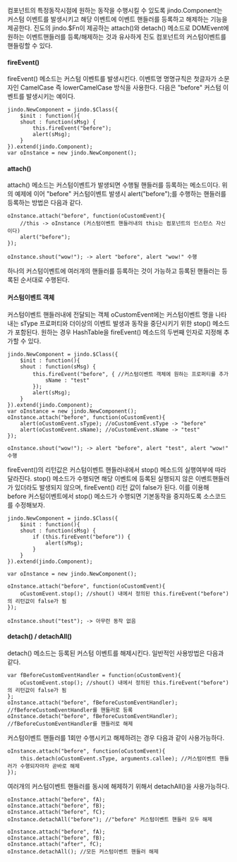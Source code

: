 컴포넌트의 특정동작시점에 원하는 동작을 수행시킬 수 있도록 jindo.Component는 커스텀 이벤트를 발생시키고 해당 이벤트에 이벤트 핸들러를 등록하고 해제하는 기능을 제공한다. 진도의 jindo.$Fn이 제공하는 attach()와 detach() 메소드로 DOMEvent에 원하는 이벤트핸들러를 등록/해제하는 것과 유사하게 진도 컴포넌트의 커스텀이벤트를 핸들링할 수 있다.

#### fireEvent()

fireEvent() 메소드는 커스텀 이벤트를 발생시킨다. 이벤트명 명명규칙은 첫글자가 소문자인 CamelCase 즉 lowerCamelCase 방식을 사용한다. 다음은 "before" 커스텀 이벤트를 발생시키는 예이다.

	jindo.NewComponent = jindo.$Class({
	    $init : function(){
	    shout : function(sMsg) {
	        this.fireEvent("before");
	        alert(sMsg);
	    }
	}).extend(jindo.Component);
	var oInstance = new jindo.NewComponent();

#### attach()

attach() 메소드는 커스텀이벤트가 발생되면 수행될 핸들러를 등록하는 메소드이다. 위의 예제에 이어 "before" 커스텀이벤트 발생시 alert("before");를 수행하는 핸들러를 등록하는 방법은 다음과 같다.

	oInstance.attach("before", function(oCustomEvent){
	    //this -> oInstance (커스텀이벤트 핸들러내의 this는 컴포넌트의 인스턴스 자신이다)
	    alert("before");
	});
	 
	oInstance.shout("wow!"); -> alert "before", alert "wow!" 수행

하나의 커스텀이벤트에 여러개의 핸들러를 등록하는 것이 가능하고 등록된 핸들러는 등록된 순서대로 수행된다.

#### 커스텀이벤트 객체

커스텀이벤트 핸들러내에 전달되는 객체 oCustomEvent에는 커스텀이벤트 명을 나타내는 sType 프로퍼티와 더이상의 이벤트 발생과 동작을 중단시키기 위한 stop() 메소드가 포함된다. 원하는 경우 HashTable을 fireEvent() 메소드의 두번째 인자로 지정해 추가할 수 있다.

	jindo.NewComponent = jindo.$Class({
	    $init : function(){
	    shout : function(sMsg) {
	        this.fireEvent("before", { //커스텀이벤트 객체에 원하는 프로퍼티를 추가
	            sName : "test"
	        });
	        alert(sMsg);
	    }
	}).extend(jindo.Component);
	var oInstance = new jindo.NewComponent();
	oInstance.attach("before", function(oCustomEvent){
	    alert(oCustomEvent.sType); //oCustomEvent.sType -> "before"
	    alert(oCustomEvent.sName); //oCustomEvent.sName -> "test"
	});
	 
	oInstance.shout("wow!"); -> alert "before", alert "test", alert "wow!" 수행

fireEvent()의 리턴값은 커스텀이벤트 핸들러내에서 stop() 메소드의 실행여부에 따라 달라진다. stop() 메소드가 수행되면 해당 이벤트에 등록된 실행되지 않은 이벤트핸들러가 있더라도 발생되지 않으며, fireEvent() 리턴 값이 false가 된다. 이를 이용해 before 커스텀이벤트에서 stop() 메소드가 수행되면 기본동작을 중지하도록 소스코드를 수정해보자.

	jindo.NewComponent = jindo.$Class({
	    $init : function(){
	    shout : function(sMsg) {
	        if (this.fireEvent("before")) {
	            alert(sMsg);
	        }
	    }
	}).extend(jindo.Component);
	 
	var oInstance = new jindo.NewComponent();
	 
	oInstance.attach("before", function(oCustomEvent){
	    oCustomEvent.stop(); //shout() 내에서 정의된 this.fireEvent("before")의 리턴값이 false가 됨
	});
	 
	oInstance.shout("test"); -> 아무런 동작 없음

#### detach() / detachAll()

detach() 메소드는 등록된 커스텀 이벤트를 해제시킨다. 일반적인 사용방법은 다음과 같다.

	var fBeforeCustomEventHandler = function(oCustomEvent){
	    oCustomEvent.stop(); //shout() 내에서 정의된 this.fireEvent("before")의 리턴값이 false가 됨
	};
	oInstance.attach("before", fBeforeCustomEventHandler); //fBeforeCustomEventHandler를 핸들러로 등록
	oInstance.detach("before", fBeforeCustomEventHandler); //fBeforeCustomEventHandler를 핸들러로 해제

커스텀이벤트 핸들러를 1회만 수행시키고 해제하려는 경우 다음과 같이 사용가능하다.

	oInstance.attach("before", function(oCustomEvent){
	    this.detach(oCustomEvent.sType, arguments.callee); //커스텀이벤트 핸들러가 수행되자마자 곧바로 해제
	});

여러개의 커스텀이벤트 핸들러를 동시에 해제하기 위해서 detachAll()을 사용가능하다.

	oInstance.attach("before", fA);
	oInstance.attach("before", fB);
	oInstance.attach("before", fC);
	oInstance.detachAll("before"); //"before" 커스텀이벤트 핸들러 모두 해제
	 
	oInstance.attach("before", fA);
	oInstance.attach("before", fB);
	oInstance.attach("after", fC);
	oInstance.detachAll(); //모든 커스텀이벤트 핸들러 해제
